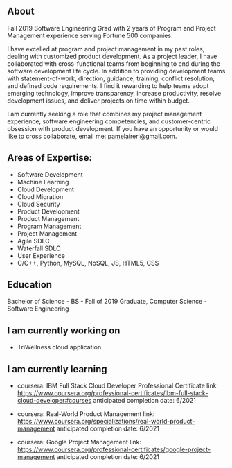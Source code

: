 ## About
Fall 2019 Software Engineering Grad with 2 years of Program and Project Management experience serving Fortune 500 companies. 

I have excelled at program and project management in my past roles, dealing with customized product development. As a project leader, I have collaborated with cross-functional teams from beginning to end during the software development life cycle. In addition to providing development teams with statement-of-work, direction, guidance, training, conflict resolution, and defined code requirements. I find it rewarding to help teams adopt emerging technology, improve transparency, increase productivity, resolve development issues, and deliver projects on time within budget. 

I am currently seeking a role that combines my project management experience, software engineering competencies, and customer-centric obsession with product development. If you have an opportunity or would like to cross collaborate, email me: pamelaireri@gmail.com.

## Areas of Expertise:
- Software Development
- Machine Learning
- Cloud Development 
- Cloud Migration
- Cloud Security
- Product Development
- Product Management
- Program Management
- Project Management
- Agile SDLC
- Waterfall SDLC
- User Experience
- C/C++, Python, MySQL, NoSQL, JS, HTML5, CSS 

## Education
Bachelor of Science - BS - Fall of 2019 Graduate, Computer Science - Software Engineering
 
## I am currently working on 
 - TriWellness cloud application 
   
## I am currently learning
   
 - coursera: IBM Full Stack Cloud Developer Professional Certificate
      link: https://www.coursera.org/professional-certificates/ibm-full-stack-cloud-developer#courses
      anticipated completion date: 6/2021
      
 - coursera: Real-World Product Management
      link: https://www.coursera.org/specializations/real-world-product-management
      anticipated completion date: 6/2021
    
 - coursera: Google Project Management
      link: https://www.coursera.org/professional-certificates/google-project-management
      anticipated completion date: 6/2021





